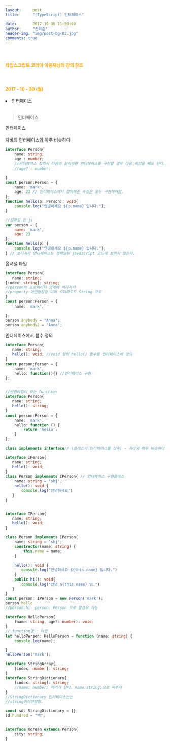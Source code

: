 ```yaml
---
layout:     post
title:      "[TypeScript] 인터페이스"

date:       2017-10-30 11:50:00
author:     "신희준"
header-img: "img/post-bg-02.jpg"
comments: true
---
```


<meta name="description" content="Spring스프링 애너테이션 Annotation정리 @Autowired,@Qualifier,@Resource,@Component,@PostConstruct,@Aspect
,@AOP,@POINTCUT,@AROUND,@ADVICE,@RequestMapping,@REPOSITORY,@SERVICE,@COMPONENT
">
<br>
<H4 style ="font-weight:bold; color:orange;"> 타입스크립트 코리아 이웅재님의 강의 참조</H4>
<br>
<H4 style ="font-weight:bold; color : orange">2017 - 10 - 30 (월)</H4>
<li>인터페이스</li>

<br>

>인터페이스

<p style="font-size:14px;">
인터페이스
<br><br>
자바의 인터페이스와 아주 비슷하다
</p>

~~~TypeScript
interface Person{
    name: string;
    age : number;
    //인터페이스 정의시 다음과 같이하면 인터페이스를 구현할 경우 다음 속성을 빼도 된다.
    //age? : number;

}
const person:Person = {
    name: 'mark',
    age: 23 // 인터페이스에서 정의해준 속성은 모두 구현해야함.
};
function hello(p: Person): void{
    console.log("안녕하세요 ${p.name} 입니다.");
}
~~~

~~~javascript
//컴파일 된 js
var person = {
    name: 'mark',
    age: 23
};
function hello(p) {
    console.log("안녕하세요 ${p.name} 입니다.");
} // 보다시피 인터페이스는 컴파일된 javascript 코드에 보이지 않는다.
~~~



<p style="font-size:14px;">
옵셔널 타입
</p>

~~~typescript
interface Person{
   name: string;
[index: string]: string;
//person의 프로퍼티티 명에에 따라서서
//property.어떤명칭칭 이이 오더라도도 String 으로
}
const person:Person = {
    name: 'mark',

};
person.anybody = "Anna";
person.anybody2 = "Anna";
~~~


<p style ="font-size:14px;">
인터페이스에서 함수 정의
</p>

~~~typescript
interface Person{
   name: string;
   hello(): void; //void 형의 hello() 함수를 인터페이스에 정의
}
const person:Person = {
    name: 'mark',
    hello: function(){} //인터페이스 구현
};


//반환타입이 있는 function
interface Person{
   name: string;
   hello(): string;
}
const person:Person = {
    name: 'mark',
    hello: function () {
        return 'hello';
    }
};

class implements interface// (클래스가 인터페이스를 상속) - 자바와 매우 비슷하다.

interface IPerson{
   name: string;
   hello(): void;
}
class Person implements IPerson{ // 인터페이스 구현클래스
    name: string = 'shj';
    hello(): void {
       console.log("안녕하세요")
   }
}
~~~

~~~typescript

interface IPerson{
   name: string;
   hello(): void;
}

class Person implements IPerson{
    name: string = 'shj';
    constructor(name: string) {
        this.name = name;
    }

    hello(): void {
       console.log("안녕하세요 ${this.name} 입니다.")
    }
    public hi(): void{
       console.log("안녕 ${this.name} 임.")
   }
}
const person: IPerson = new Person('mark');
person.hello
//person.hi  person: Person 으로 할경우 가능

interface HelloPerson{
    (name: string, age?: number): void;
}
// function명 : 타입
let helloPerson: HelloPerson = function (name: string) {
    console.log(name);

}
helloPerson('mark');

interface StringArray{
    [index: number]: string;
}
interface StringDictionary{
    [index: string]: string;
    //name: number; 에러가 난다. name:string;으로 써주자
}
//StringDictionary 인터페이스는는
//string이어야함함.

const sd: StringDictionary = {};
sd.hundred = "백";


interface Korean extends Person{
    city: string;
}
~~~
